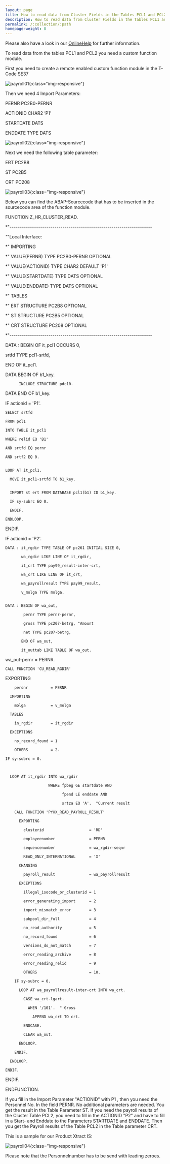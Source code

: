```yaml
---
layout: page
title: How to read data from Cluster Fields in the Tables PCL1 and PCL2 (Payroll)
description: How to read data from Cluster Fields in the Tables PCL1 and PCL2 (Payroll)
permalink: /:collection/:path
homepage-weight: 8
---
```


Please also have a look in our [OnlineHelp](https://help.theobald-software.com/en/) for further information.

To read data from the tables PCL1 and PCL2 you need a custom function module.

First you need to create a remote enabled custom function module in the T-Code SE37

![payroll01](/img/contents/payroll01.png){:class="img-responsive"}

Then we need 4 Import Parameters:

PERNR                  PC2B0-PERNR   

ACTIONID            CHAR2               ‘P1’

STARTDATE         DATS

ENDDATE TYPE    DATS

![payroll02](/img/contents/payroll02.png){:class="img-responsive"}

Next we need the following table parameter:

ERT         PC2B8

ST           PC2B5

CRT         PC208

![payroll03](/img/contents/payroll03.png){:class="img-responsive"}

Below you can find the ABAP-Sourcecode that has to be inserted in the sourcecode area of the function module.

FUNCTION Z_HR_CLUSTER_READ.

*"----------------------------------------------------------------------

*"*"Local Interface:

*"  IMPORTING

*"     VALUE(PERNR) TYPE  PC2B0-PERNR OPTIONAL

*"     VALUE(ACTIONID) TYPE  CHAR2 DEFAULT 'P1'

*"     VALUE(STARTDATE) TYPE  DATS OPTIONAL

*"     VALUE(ENDDATE) TYPE  DATS OPTIONAL

*"  TABLES

*"      ERT STRUCTURE  PC2B8 OPTIONAL

*"      ST STRUCTURE  PC2B5 OPTIONAL

*"      CRT STRUCTURE  PC208 OPTIONAL

*"----------------------------------------------------------------------

  DATA : BEGIN OF it_pcl1 OCCURS 0,

  srtfd TYPE pcl1-srtfd,

  END OF it_pcl1.



  DATA BEGIN OF b1_key.

          INCLUDE STRUCTURE pdc10.

  DATA END OF b1_key.



  IF actionid = 'P1'.



    SELECT srtfd

    FROM pcl1

    INTO TABLE it_pcl1

    WHERE relid EQ 'B1'

    AND srtfd EQ pernr

    AND srtf2 EQ 0.


    LOOP AT it_pcl1.

      MOVE it_pcl1-srtfd TO b1_key.


      IMPORT st ert FROM DATABASE pcl1(b1) ID b1_key.

      IF sy-subrc EQ 0.

      ENDIF.

    ENDLOOP.



  ENDIF.

  IF actionid = 'P2'.


    DATA : it_rgdir TYPE TABLE OF pc261 INITIAL SIZE 0,

           wa_rgdir LIKE LINE OF it_rgdir,

           it_crt TYPE pay99_result-inter-crt,

           wa_crt LIKE LINE OF it_crt,

           wa_payrollresult TYPE pay99_result,

           v_molga TYPE molga.


    DATA : BEGIN OF wa_out,

            pernr TYPE pernr-pernr,

            gross TYPE pc207-betrg, "Amount

            net TYPE pc207-betrg,

           END OF wa_out,

           it_outtab LIKE TABLE OF wa_out.

   wa_out-pernr = PERNR.

    CALL FUNCTION 'CU_READ_RGDIR'

EXPORTING

        persnr          = PERNR

      IMPORTING

        molga           = v_molga

      TABLES

        in_rgdir        = it_rgdir

      EXCEPTIONS

        no_record_found = 1

        OTHERS          = 2.

    IF sy-subrc = 0.



      LOOP AT it_rgdir INTO wa_rgdir

                       WHERE fpbeg GE startdate AND

                             fpend LE enddate AND

                             srtza EQ 'A'.  "Current result

        CALL FUNCTION 'PYXX_READ_PAYROLL_RESULT'

          EXPORTING

            clusterid                    = 'RD'

            employeenumber               = PERNR

            sequencenumber               = wa_rgdir-seqnr

            READ_ONLY_INTERNATIONAL      = 'X'

          CHANGING

            payroll_result               = wa_payrollresult

          EXCEPTIONS

            illegal_isocode_or_clusterid = 1

            error_generating_import      = 2

            import_mismatch_error        = 3

            subpool_dir_full             = 4

            no_read_authority            = 5

            no_record_found              = 6

            versions_do_not_match        = 7

            error_reading_archive        = 8

            error_reading_relid          = 9

            OTHERS                       = 10.

        IF sy-subrc = 0.

          LOOP AT wa_payrollresult-inter-crt INTO wa_crt.

            CASE wa_crt-lgart.

              WHEN '/101'.  " Gross

                APPEND wa_crt TO crt.

            ENDCASE.

            CLEAR wa_out.

          ENDLOOP.

        ENDIF.

      ENDLOOP.

    ENDIF.

  ENDIF.

ENDFUNCTION.


If you fill in the Import Parameter "ACTIONID" with P1 , then you need the Personnel No. In the field PERNR. No additional parameters are needed. You get the result in the Table Parameter ST. If you need the payroll results of the Cluster Table PCL2, you need to fill in the ACTIONID "P2" and have to fill in a Start- and Enddate to the Parameters STARTDATE and ENDDATE. Then you get the Payroll results of the Table PCL2 in the Table parameter CRT.

This is a sample for our Product Xtract IS:

![payroll04](/img/contents/payroll04.png){:class="img-responsive"}

Please note that the Personnelnumber has to be send with leading zeroes.